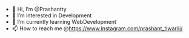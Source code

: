 - 👋 Hi, I’m @Prashantty
- 👀 I’m interested in Development 
- 🌱 I’m currently learning WebDevelopment
- 📫 How to reach me @https://www.instagram.com/prashant_tiwariii/

<!---
Prashantty/Prashantty is a ✨ special ✨ repository because its `README.md` (this file) appears on your GitHub profile.
You can click the Preview link to take a look at your changes.
--->

